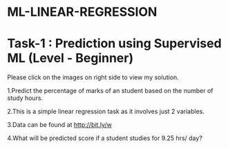 # ML-LINEAR-REGRESSION

# Task-1 : Prediction using Supervised ML (Level - Beginner)

Please click on the images on right side to view my solution.

1.Predict the percentage of marks of an student based on the number of study hours.

2.This is a simple linear regression task as it involves just 2 variables.

3.Data can be found at http://bit.ly/w

4.What will be predicted score if a student studies for 9.25 hrs/ day?
